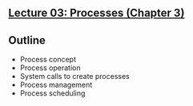 ## [Lecture 03: Processes (Chapter 3)](https://github.com/missystem/cis415review/blob/master/lecture-3-processes.pdf)

## Outline
* Process concept
* Process operation
* System calls to create processes
* Process management
* Process scheduling

###